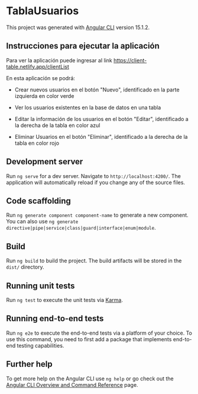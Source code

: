 # TablaUsuarios

This project was generated with [Angular CLI](https://github.com/angular/angular-cli) version 15.1.2.

## Instrucciones para ejecutar la aplicación

Para ver la aplicación puede ingresar al link https://client-table.netlify.app/clientList

En esta aplicación se podrá:

* Crear nuevos usuarios en el botón "Nuevo", identificado en la parte izquierda en color verde

* Ver los usuarios existentes en la base de datos en una tabla

* Editar la información de los usuarios en el botón "Editar", identificado a la derecha de la tabla en color  azul

* Eliminar Usuarios en el botón "Eliminar", identificado a la derecha de la tabla en color rojo


## Development server

Run `ng serve` for a dev server. Navigate to `http://localhost:4200/`. The application will automatically reload if you change any of the source files.

## Code scaffolding

Run `ng generate component component-name` to generate a new component. You can also use `ng generate directive|pipe|service|class|guard|interface|enum|module`.

## Build

Run `ng build` to build the project. The build artifacts will be stored in the `dist/` directory.

## Running unit tests

Run `ng test` to execute the unit tests via [Karma](https://karma-runner.github.io).

## Running end-to-end tests

Run `ng e2e` to execute the end-to-end tests via a platform of your choice. To use this command, you need to first add a package that implements end-to-end testing capabilities.

## Further help

To get more help on the Angular CLI use `ng help` or go check out the [Angular CLI Overview and Command Reference](https://angular.io/cli) page.
